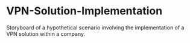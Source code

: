 # VPN-Solution-Implementation
Storyboard of a hypothetical scenario involving the implementation of a VPN solution within a company.
